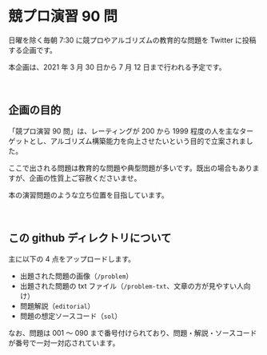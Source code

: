 # 競プロ演習 90 問
日曜を除く毎朝 7:30 に競プロやアルゴリズムの教育的な問題を Twitter に投稿する企画です。

本企画は、2021 年 3 月 30 日から 7 月 12 日まで行われる予定です。

<br />

## 企画の目的
「競プロ演習 90 問」は、レーティングが 200 から 1999 程度の人を主なターゲットとし、アルゴリズム構築能力を向上させたいという目的で立案されました。

ここで出される問題は教育的な問題や典型問題が多いです。既出の場合もありますが、企画の性質上ご容赦くださいませ。

本の演習問題のような立ち位置を目指しています。

<br />

## この github ディレクトリについて
主に以下の 4 点をアップロードします。

* 出題された問題の画像（<code>/problem</code>）
* 出題された問題の txt ファイル（<code>/problem-txt</code>、文章の方が見やすい人向け）
* 問題解説（<code>editorial</code>）
* 問題の想定ソースコード（<code>sol</code>）

なお、問題は 001 ～ 090 まで番号付けられており、問題・解説・ソースコードが番号で一対一対応されています。
